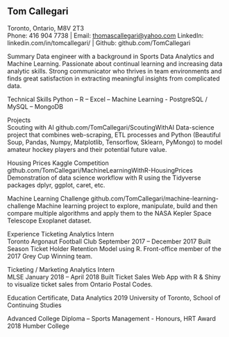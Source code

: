 ## Tom Callegari 
Toronto, Ontario, M8V 2T3	
Phone: 416 904 7738 | Email: thomascallegari@yahoo.com
LinkedIn: linkedin.com/in/tomcallegari/ | Github: github.com/TomCallegari

Summary
Data engineer with a background in Sports Data Analytics and Machine Learning. Passionate about continual learning and increasing data analytic skills. Strong communicator who thrives in team environments and finds great satisfaction in extracting meaningful insights from complicated data.

Technical Skills
Python – R – Excel – Machine Learning - PostgreSQL / MySQL – MongoDB

Projects 	
Scouting with AI
github.com/TomCallegari/ScoutingWithAI
Data-science project that combines web-scraping, ETL processes and Python (Beautiful Soup, Pandas, Numpy, Matplotlib, Tensorflow, Sklearn, PyMongo) to model amateur hockey players and their potential future value.	 	 	

Housing Prices Kaggle Competition github.com/TomCallegari/MachineLearningWithR-HousingPrices
Demonstration of data science workflow with R using the Tidyverse packages dplyr, ggplot, caret, etc.

Machine Learning Challenge
github.com/TomCallegari/machine-learning-challenge
Machine learning project to explore, manipulate, build and then compare multiple algorithms and apply them to the NASA Kepler Space Telescope Exoplanet dataset.
	
Experience
Ticketing Analytics Intern   
Toronto Argonaut Football Club			         September 2017 – December 2017
Built Season Ticket Holder Retention Model using R.
Front-office member of the 2017 Grey Cup Winning team.

Ticketing / Marketing Analytics Intern 		
MLSE								           January 2018 – April 2018
Built Ticket Sales Web App with R & Shiny to visualize ticket sales from Ontario Postal Codes.
		
Education
Certificate, Data Analytics  						                	          2019
University of Toronto, School of Continuing Studies		

Advanced College Diploma – Sports Management - Honours, HRT Award                 2018
Humber College
